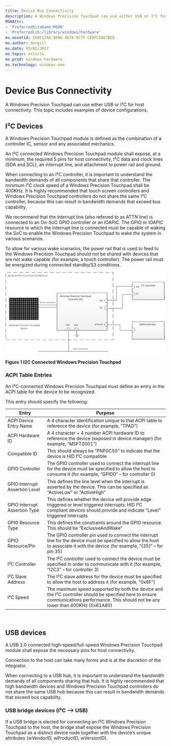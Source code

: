 ```yaml
---
title: Device Bus Connectivity
description: A Windows Precision Touchpad can use either USB or I²C for host connectivity. This topic includes examples of device configurations.
MSHAttr:
- 'PreferredSiteName:MSDN'
- 'PreferredLib:/library/windows/hardware'
ms.assetid: E60C134A-9096-4B74-9C7F-CE9FC6A67BEB
ms.author: dongill
ms.date: 05/02/2017
ms.topic: article
ms.prod: windows-hardware
ms.technology: windows-oem
---
```


# Device Bus Connectivity


A Windows Precision Touchpad can use either USB or I²C for host connectivity. This topic includes examples of device configurations.

## <a href="" id="i2c-devices"></a>I²C Devices


A Windows Precision Touchpad module is defined as the combination of a controller IC, sensor and any associated mechanics.

An I²C connected Windows Precision Touchpad module shall expose, at a minimum, the required 5 pins for host connectivity, I²C data and clock lines (SDA and SCL), an interrupt line, and attachment to power rail and ground.

When connecting to an I²C controller, it is important to understand the bandwidth demands of all components that share that controller. The minimum I²C clock speed of a Windows Precision Touchpad shall be 400KHz. It is highly recommended that touch screen controllers and Windows Precision Touchpad controllers do not share the same I²C controller, because this can result in bandwidth demands that exceed bus capability.

We recommend that the interrupt line (also referred to as ATTN line) is connected to an On-SoC GPIO controller or an IOAPIC. The GPIO or IOAPIC resource to which the interrupt line is connected must be capable of waking the SoC to enable the Windows Precision Touchpad to wake the system in various scenarios.

To allow for various wake scenarios, the power rail that is used to feed to the Windows Precision Touchpad should not be shared with devices that are not wake capable (for example, a touch controller). The power rail must be energized during connected standby/S3 conditions.

![i2c connected windows precision touchpad](../images/implementationfig1i2cconnected.jpg)

**Figure 1 I2C Connected Windows Precision Touchpad**

### ACPI Table Entries

An I²C-connected Windows Precision Touchpad must define an entry in the ACPI table for the device to be recognized.

This entry should specify the following:

| Entry                          | Purpose                                                                                                                                                                                 |
|--------------------------------|-----------------------------------------------------------------------------------------------------------------------------------------------------------------------------------------|
| ACPI Device Entry Name         | A 4 character identification unique to that ACPI table to reference the device (for example, “TPAD”)                                                                                    |
| ACPI Hardware ID               | A 4 character + 4 number ACPI hardware ID to reference the device (exposed in device manager) (for example, “MSFT0001”)                                                                 |
| Compatible ID                  | This should always be “PNP0C50” to indicate that the device is HID I²C compatible                                                                                                       |
| GPIO Controller                | The GPIO controller used to connect the interrupt line for the device must be specified to allow the host to consume it (for example, “GPIO0” – for controller 0)                       |
| GPIO Interrupt Assertion Level | This defines the line level when the interrupt is asserted by the device. This can be specified as “ActiveLow” or “ActiveHigh”                                                          |
| GPIO Interrupt Assertion Type  | This defines whether the device will provide edge triggered or level triggered interrupts. HID I²C compliant devices should provide and indicate “Level” triggered interrupts           |
| GPIO Resource Type             | This defines the constraints around the GPIO resource. This should be “ExclusiveAndWake”                                                                                                |
| GPIO Resource/Pin              | The GPIO controller pin used to connect the interrupt line for the device must be specified to allow the host to associate it with the device (for example, “{35}” – for pin 35)        |
| I²C Controller                 | The I²C controller used to connect the device must be specified in order to communicate with it (for example, “I2C3” – for controller 3)                                                |
| I²C Slave Address              | The I²C slave address for the device must be specified to allow the host to address it (for example, “0x6F”)                                                                            |
| I²C Speed                      | The maximum speed supported by both the device and the I²C controller should be specified here to ensure communications performance. This should not be any lower than 400KHz (0x61A80) |

 

## USB devices


A USB 2.0 connected high-speed/full-speed Windows Precision Touchpad module shall expose the necessary pins for host connectivity.

Connection to the host can take many forms and is at the discretion of the integrator.

When connecting to a USB hub, it is important to understand the bandwidth demands of all components sharing that hub. It is highly recommended that high bandwidth devices and Windows Precision Touchpad controllers do not share the same USB hub because this can result in bandwidth demands that exceed bus capability.

### <a href="" id="usb-bridge-devices--i2c----usb-"></a>USB bridge devices (I²C –&gt; USB)

If a USB bridge is elected for connecting an I²C Windows Precision Touchpad to the host, the bridge shall expose the Windows Precision Touchpad as a distinct device node together with the device’s unique attributes (wVendorID, wProductID, wVersionID).

 

 






